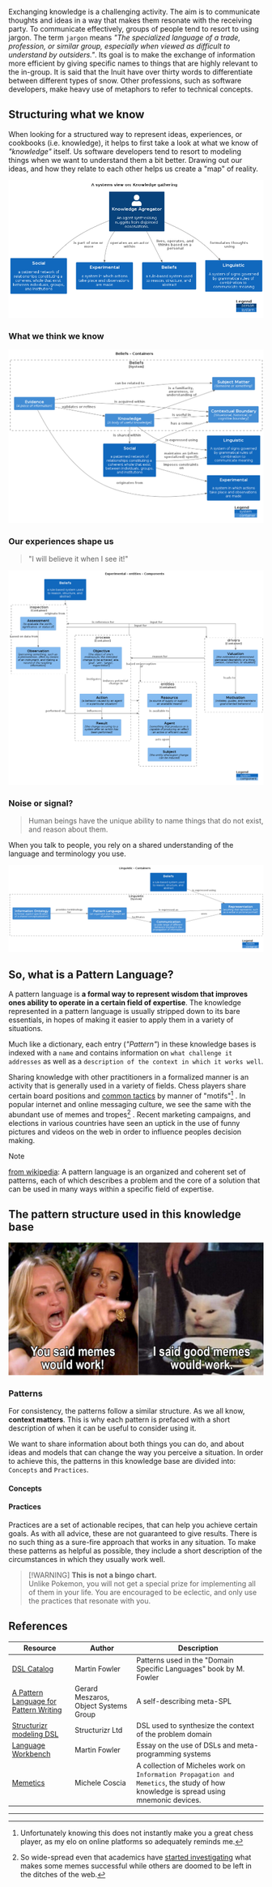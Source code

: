 Exchanging knowledge is a challenging activity. The aim is to communicate thoughts and ideas in a way that makes them resonate with the
receiving party. To communicate effectively, groups of people tend to resort to using jargon. The term `jargon` means _"The
specialized language of a trade, profession, or similar group, especially when viewed as difficult to understand by outsiders."_. Its goal
is to make the exchange of information more efficient by giving specific names to things that are highly relevant to the in-group. It is
said that the Inuit have over thirty words to differentiate between different types of snow. Other professions, such as software developers,
make heavy use of metaphors to refer to technical concepts.

## Structuring what we know

When looking for a structured way to represent ideas, experiences, or cookbooks (i.e. knowledge), it helps to first take a look at what we
know of _"knowledge"_ itself. Us software developers tend to resort to modeling things when we want to understand them a bit better. Drawing
out our ideas, and how they relate to each other helps us create a "map" of reality.

![A simplified model of the things we know ><](./knowledge_gathering.png ':size=680')

### What we think we know

![what we think we know ><](./structurizr-BeliefDomain.png ':size=680')

### Our experiences shape us

> "I will believe it when I see it!"

![Experiences influence our beliefs ><](./experimental-entities-Component.png ':size=680')

### Noise or signal?

> Human beings have the unique ability to name things that do not exist, and reason about them.

When you talk to people, you rely on a shared understanding of the language and terminology you use.

![Experiences influence our beliefs ><](./structurizr-LinguisticDomain.png ':size=680')

## So, what is a Pattern Language?

A pattern language is **a formal way to represent wisdom that improves ones ability to operate in a certain field of expertise**. The
knowledge represented in a pattern language is usually stripped down to its bare essentials, in hopes of making it easier to apply them in a
variety of situations.

Much like a dictionary, each entry (_"Pattern"_) in these knowledge bases is indexed with a `name` and contains information
on `what challenge it addresses` as well as a `description of the context in which it works well`.

Sharing knowledge with other practitioners in a formalized manner is an activity that is generally used in a variety of fields. Chess
players share certain board positions and [common tactics](https://chesstempo.com/tactical-motifs) by manner of "motifs"[^1] . In popular
internet and online messaging culture, we see the same with the abundant use of memes and tropes[^2] . Recent marketing campaigns, and
elections in various countries have seen an uptick in the use of funny pictures and videos on the web in order to influence peoples decision
making.

> [!NOTE]
> [from wikipedia](https://en.wikipedia.org/wiki/Pattern_language): A pattern language is an organized and coherent set of patterns, each of
> which describes a problem and the core of a solution that can be used in many ways within a specific field of expertise.

## The pattern structure used in this knowledge base

![memes work ... sometimes >](./meta-meming.png ':size=480')

### Patterns

For consistency, the patterns follow a similar structure.
As we all know, **context matters**. This is why each pattern is prefaced with a short description of
when it can be useful to consider using it.

We want to share information about both things you can do, and about ideas and models that can change the way you perceive a
situation. In order to achieve this, the patterns in this knowledge base are divided into: `Concepts` and `Practices`.

#### Concepts

#### Practices

Practices are a set of actionable recipes, that can help you achieve certain goals.
As with all advice, these are not guaranteed to give results. There is no such thing as a
sure-fire approach that works in any situation. To make these patterns as helpful as possible, they include a short description of the
circumstances in which they usually work well.

> [!WARNING] **This is not a bingo chart.**  
> Unlike Pokemon, you will not get a special prize for implementing all of them in your life.
> You are encouraged to be eclectic, and only use the practices that resonate with you.

## References

| Resource                                                                                                            | Author                                | Description                                                                                                                           |
|---------------------------------------------------------------------------------------------------------------------|---------------------------------------|---------------------------------------------------------------------------------------------------------------------------------------|
| [DSL Catalog](https://www.martinfowler.com/dslCatalog/index.html)                                                   | Martin Fowler                         | Patterns used in the "Domain Specific Languages" book by M. Fowler                                                                    |
| [A Pattern Language for Pattern Writing](https://www.hillside.net/index.php/a-pattern-language-for-pattern-writing) | Gerard Meszaros, Object Systems Group | A self-describing meta-SPL                                                                                                            |
| [Structurizr modeling DSL](https://github.com/structurizr/dsl)                                                      | Structurizr Ltd                       | DSL used to synthesize the context of the problem domain                                                                              |
| [Language Workbench](https://www.martinfowler.com/articles/languageWorkbench.html)                                  | Martin Fowler                         | Essay on the use of DSLs and meta-programming systems                                                                                 |
| [Memetics](https://www.michelecoscia.com/?page_id=2070)                                                             | Michele Coscia                        | A collection of Micheles work on `Information Propagation and Memetics`, the study of how knowledge is spread using mnemonic devices. |

---

[^1]: Unfortunately knowing this does not instantly make you a great chess player, as my elo on online platforms so adequately reminds me.

[^2]: So wide-spread even that academics have [started investigating](https://www.michelecoscia.com/?page_id=2070) what makes some memes
successful while others are doomed to be left in the ditches of the web.
